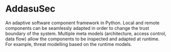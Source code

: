 # AddasuSec
An adaptive software component framework in Python. Local and remote components can be seamlessly adapted in order to change the trust boundary of the system. Multiple meta models (architecture, access control, data flow) allow the components to be inspected and adapted at runtime. For example, threat modelling based on the runtime models.
